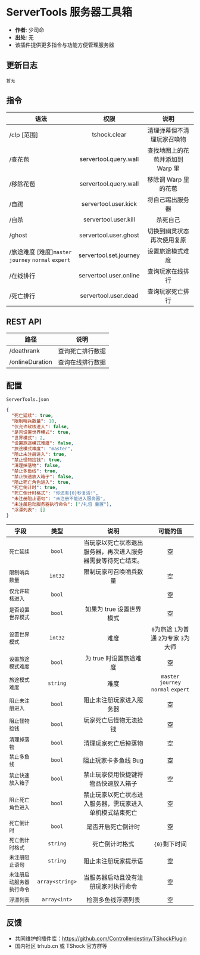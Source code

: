 # ServerTools 服务器工具箱

- **作者**: 少司命
- **出处**: 无
- 该插件提供更多指令与功能方便管理服务器

## 更新日志

```
暂无
```

## 指令

| 语法                                                 |          权限          |               说明               |
| ---------------------------------------------------- | :--------------------: | :------------------------------: |
| /clp [范围]                                          |      tshock.clear      |    清理弹幕但不清理玩家召唤物    |
| /查花苞                                              | servertool.query.wall  | 查找地图上的花苞并添加到 Warp 里 |
| /移除花苞                                            | servertool.query.wall  |       移除调 Warp 里的花苞       |
| /自踢                                                |  servertool.user.kick  |         将自己踢出服务器         |
| /自杀                                                |  servertool.user.kill  |             杀死自己             |
| /ghost                                               | servertool.user.ghost  |    切换到幽灵状态再次使用复原    |
| /旅途难度 [难度]`master` `journey` `normal` `expert` | servertool.set.journey |         设置旅途模式难度         |
| /在线排行                                            | servertool.user.online |         查询玩家在线排行         |
| /死亡排行                                            |  servertool.user.dead  |         查询玩家死亡排行         |

## REST API

| 路径            |       说明       |
| --------------- | :--------------: |
| /deathrank      | 查询死亡排行数据 |
| /onlineDuration | 查询在线排行数据 |

## 配置

`ServerTools.json`

```json
{
  "死亡延续": true,
  "限制哨兵数量": 10,
  "仅允许软核进入": false,
  "是否设置世界模式": true,
  "世界模式": 2,
  "设置旅途模式难度": false,
  "旅途模式难度": "master",
  "阻止未注册进入": true,
  "禁止怪物捡钱": true,
  "清理掉落物": false,
  "禁止多鱼线": true,
  "禁止快速放入箱子": false,
  "阻止死亡角色进入": true,
  "死亡倒计时": true,
  "死亡倒计时格式": "你还有{0}秒复活!",
  "未注册阻止语句": "未注册不能进入服务器",
  "未注册启动服务器执行命令": ["/礼包 重置"],
  "浮漂列表": []
}
```

| 字段                       |      类型       |                             说明                             |                可能的值                 |
| -------------------------- | :-------------: | :----------------------------------------------------------: | :-------------------------------------: |
| `死亡延续`                 |     `bool`      | 当玩家以死亡状态退出服务器，再次进入服务器需要等待死亡结束。 |                   空                    |
| `限制哨兵数量`             |     `int32`     |                    限制玩家可召唤哨兵数量                    |                   空                    |
| `仅允许软核进入`           |     `bool`      |                                                              |                   空                    |
| `是否设置世界模式`         |     `bool`      |                   如果为 true 设置世界模式                   |                   空                    |
| `设置世界模式`             |     `int32`     |                             难度                             | `0`为旅途 `1`为普通 `2`为专家 `3`为大师 |
| `设置旅途模式难度`         |     `bool`      |                    为 true 时设置旅途难度                    |                   空                    |
| `旅途模式难度`             |    `string`     |                             难度                             |  `master` `journey` `normal` `expert`   |
| `阻止未注册进入 `          |     `bool`      |                   阻止未注册玩家进入服务器                   |                   空                    |
| `阻止怪物捡钱 `            |     `bool`      |                    玩家死亡后怪物无法捡钱                    |                   空                    |
| `清理掉落物`               |     `bool`      |                     清理玩家死亡后掉落物                     |                   空                    |
| `禁止多鱼线 `              |     `bool`      |                     阻止玩家卡多鱼线 Bug                     |                   空                    |
| `禁止快速放入箱子 `        |     `bool`      |             禁止玩家使用快捷键将物品快速放入箱子             |                   空                    |
| `阻止死亡角色进入`         |     `bool`      |   禁止玩家以死亡状态进入服务器，需玩家进入单机模式结束死亡   |                   空                    |
| `死亡倒计时`               |     `bool`      |                      是否开启死亡倒计时                      |                   空                    |
| `死亡倒计时格式`           |    `string`     |                        死亡倒计时格式                        |              `{0}`剩下时间              |
| `未注册阻止语句`           |    `string`     |                     阻止未注册玩家提示语                     |                   空                    |
| `未注册启动服务器执行命令` | `array<string>` |             当服务器启动且没有注册玩家时执行命令             |                   空                    |
| `浮漂列表`                 |  `array<int>`   |                      检测多鱼线浮漂列表                      |                   空                    |

## 反馈

- 共同维护的插件库：https://github.com/Controllerdestiny/TShockPlugin
- 国内社区 trhub.cn 或 TShock 官方群等
